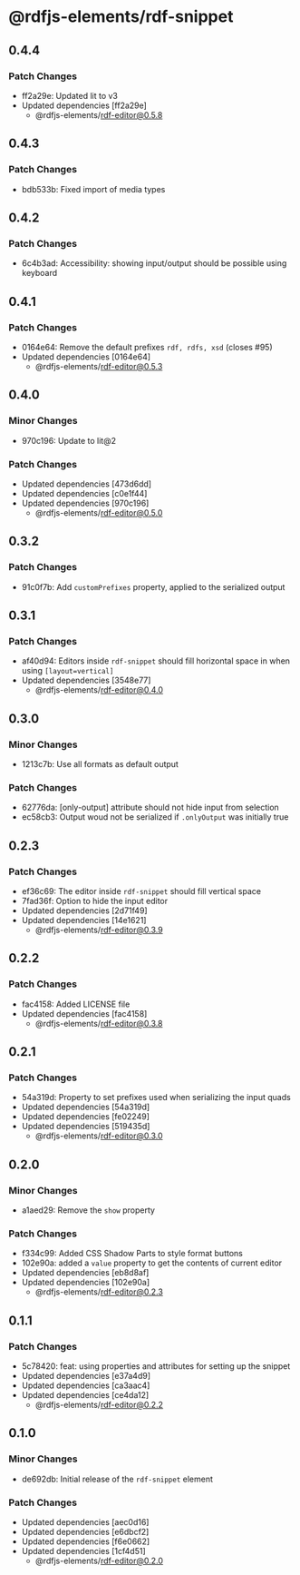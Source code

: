 # @rdfjs-elements/rdf-snippet

## 0.4.4

### Patch Changes

- ff2a29e: Updated lit to v3
- Updated dependencies [ff2a29e]
  - @rdfjs-elements/rdf-editor@0.5.8

## 0.4.3

### Patch Changes

- bdb533b: Fixed import of media types

## 0.4.2

### Patch Changes

- 6c4b3ad: Accessibility: showing input/output should be possible using keyboard

## 0.4.1

### Patch Changes

- 0164e64: Remove the default prefixes `rdf, rdfs, xsd` (closes #95)
- Updated dependencies [0164e64]
  - @rdfjs-elements/rdf-editor@0.5.3

## 0.4.0

### Minor Changes

- 970c196: Update to lit@2

### Patch Changes

- Updated dependencies [473d6dd]
- Updated dependencies [c0e1f44]
- Updated dependencies [970c196]
  - @rdfjs-elements/rdf-editor@0.5.0

## 0.3.2

### Patch Changes

- 91c0f7b: Add `customPrefixes` property, applied to the serialized output

## 0.3.1

### Patch Changes

- af40d94: Editors inside `rdf-snippet` should fill horizontal space in when using `[layout=vertical]`
- Updated dependencies [3548e77]
  - @rdfjs-elements/rdf-editor@0.4.0

## 0.3.0

### Minor Changes

- 1213c7b: Use all formats as default output

### Patch Changes

- 62776da: [only-output] attribute should not hide input from selection
- ec58cb3: Output woud not be serialized if `.onlyOutput` was initially true

## 0.2.3

### Patch Changes

- ef36c69: The editor inside `rdf-snippet` should fill vertical space
- 7fad36f: Option to hide the input editor
- Updated dependencies [2d71f49]
- Updated dependencies [14e1621]
  - @rdfjs-elements/rdf-editor@0.3.9

## 0.2.2

### Patch Changes

- fac4158: Added LICENSE file
- Updated dependencies [fac4158]
  - @rdfjs-elements/rdf-editor@0.3.8

## 0.2.1

### Patch Changes

- 54a319d: Property to set prefixes used when serializing the input quads
- Updated dependencies [54a319d]
- Updated dependencies [fe02249]
- Updated dependencies [519435d]
  - @rdfjs-elements/rdf-editor@0.3.0

## 0.2.0

### Minor Changes

- a1aed29: Remove the `show` property

### Patch Changes

- f334c99: Added CSS Shadow Parts to style format buttons
- 102e90a: added a `value` property to get the contents of current editor
- Updated dependencies [eb8d8af]
- Updated dependencies [102e90a]
  - @rdfjs-elements/rdf-editor@0.2.3

## 0.1.1

### Patch Changes

- 5c78420: feat: using properties and attributes for setting up the snippet
- Updated dependencies [e37a4d9]
- Updated dependencies [ca3aac4]
- Updated dependencies [ce4da12]
  - @rdfjs-elements/rdf-editor@0.2.2

## 0.1.0

### Minor Changes

- de692db: Initial release of the `rdf-snippet` element

### Patch Changes

- Updated dependencies [aec0d16]
- Updated dependencies [e6dbcf2]
- Updated dependencies [f6e0662]
- Updated dependencies [1cf4d51]
  - @rdfjs-elements/rdf-editor@0.2.0
